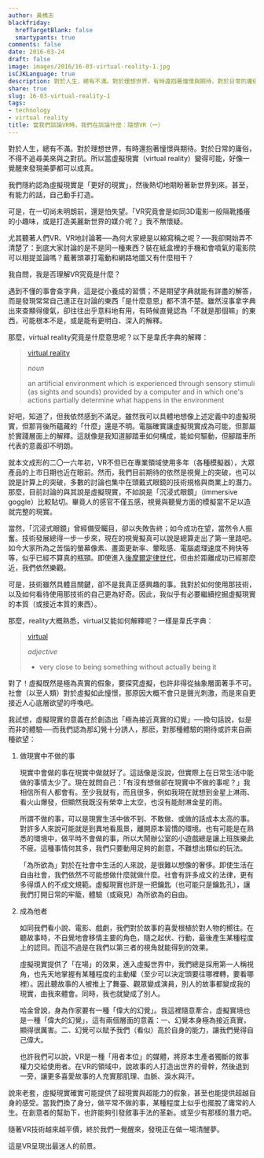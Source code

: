 ```yaml
---
author: 黃樵志
blackfriday:
  hrefTargetBlank: false
  smartypants: true
comments: false
date: 2016-03-24
draft: false
image: images/2016/16-03-virtual-reality-1.jpg
isCJKLanguage: true
description: 對於人生，總有不滿。對於理想世界，有時還抱著憧憬與期待。對於日常的庸俗，不得不追尋美來與之對抗。所以當虛擬現實變得可能，好像一覺醒來發現美夢都可以成真。
share: true
slug: 16-03-virtual-reality-1
tags:
- technology
- virtual reality
title: 當我們談論VR時，我們在談論什麼：隨想VR（一）
---
```


對於人生，總有不滿。對於理想世界，有時還抱著憧憬與期待。對於日常的庸俗，不得不追尋美來與之對抗。所以當虛擬現實（virtual reality）變得可能，好像一覺醒來發現美夢都可以成真。
<!--more-->
我們隱約認為虛擬現實是「更好的現實」，然後熱切地期盼著新世界到來。甚至，有能力的話，自己動手打造。

可是，在一切尚未明朗前，還是怕失望。「VR究竟會是如同3D電影一般隔靴搔癢的小趣味，或是打造美麗新世界的媒介呢？」我不無懷疑。

尤其聽著人們VR、VR地討論著──為何大家總是以縮寫稱之呢？──我卻開始弄不清楚了：到底大家討論的是不是同一種東西？裝在紙盒裡的手機和會噴氣的電影院可以相提並論嗎？戴著頭罩打電動和網路地圖又有什麼相干？

我自問，我是否理解VR究竟是什麼？

遇到不懂的事會查字典，這是從小養成的習慣；不是期望字典就能有詳盡的解答，而是發現常常自己連正在討論的東西「是什麼意思」都不清不楚。雖然沒事拿字典出來查顯得傻氣，卻往往出乎意料地有用，有時候直覺認為「不就是那個嘛」的東西，可能根本不是，或是能有更明白、深入的解釋。

那麼，virtual reality究竟是什麼意思呢？以下是韋氏字典的解釋：

> [virtual reality](http://www.merriam-webster.com/dictionary/virtual%20reality)
> 
> *noun*
> 
> an artificial environment which is experienced through sensory stimuli (as sights and sounds) provided by a computer and in which one's actions partially determine what happens in the environment

好吧，知道了，但我依然感到不滿足。雖然我可以具體地想像上述定義中的虛擬現實，但那背後所蘊藏的「什麼」還是不明。電腦確實讓虛擬現實成為可能，但那屬於實踐層面上的解釋。這就像是我知道腳踏車如何構成，能如何驅動，但腳踏車所代表的意義卻不明朗。

就本文成形的二〇一六年初，VR不但已在專業領域使用多年（各種模擬器），大眾產品的上市日期也近在眼前。然而，我們目前期待的依然是視覺上的突破，也可以說是計算上的突破，多數的討論也集中在頭戴式眼鏡的技術規格與商業上的潛力。那麼，目前討論的與其說是虛擬現實，不如說是「沉浸式眼鏡」（immersive goggle）比較貼切。畢竟人的感官不僅五感，視覺與聽覺方面的模擬當不足以造就完整的現實。

當然，「沉浸式眼鏡」曾經備受矚目，卻以失敗告終；如今成功在望，當然令人振奮。技術發展總得一步一步來，現在的視覺擬真可以說是總算走出了第一里路吧。如今大家所為之苦惱的螢幕像素、畫面更新率、暈眩感、電腦處理速度不夠快等等，似乎已經不算真的瓶頸。即使進入[後摩爾定律世代](http://www.economist.com/technology-quarterly/2016-03-12/after-moores-law)，但由於距離成功已經那麼近，我們依然樂觀。

可是，技術雖然具體且關鍵，卻不是我真正感興趣的事。我對於如何使用那技術，以及如何看待使用那技術的自己更為好奇。因此，我似乎有必要繼續挖掘虛擬現實的本質（或接近本質的東西）。

那麼，reality大概熟悉，virtual又能如何解釋呢？一樣是韋氏字典：

> [virtual](http://www.merriam-webster.com/dictionary/virtual)
> 
> *adjective*
> 
> - very close to being something without actually being it

對了！虛擬既然是極為真實的假象，要探究虛擬，也許非得從抽象層面著手不可。社會（以至人類）對於虛擬如此憧憬，那原因大概不會只是聲光刺激，而是來自更接近人心底層欲望的呼喚吧。

我試想，虛擬現實的意義在於創造出「極為接近真實的幻覺」──換句話說，似是而非的體驗──而我們認為那幻覺十分誘人，那麽，對那種體驗的期待或許來自兩種欲望：

1. 做現實中不做的事

	現實中會做的事在現實中做就好了。這話像是沒說，但實際上在日常生活中能做的事情太少了。現在就問自己：「有沒有想做卻在現實中不做的事呢？」我相信所有人都會有。至少我就有，而且很多，例如我現在就想到金星上淋雨、看火山爆發，但顯然我既沒有榮幸上太空，也沒有能耐淋金星的雨。

	所謂不做的事，可以是現實生活中做不到、不敢做、或做的話成本太高的事。對許多人來說可能就是到異地看風景，離開原本習慣的環境。也有可能是在熟悉的環境中，做平時不會做的事，所以大鬧辦公室的小遊戲總是讓上班族樂此不疲。這種事情何其多，我們只要動用足夠的創意，不難想出類似的玩法。

	「為所欲為」對於在社會中生活的人來說，是很難以想像的奢侈。即使生活在自由社會，我們依然不可能想做什麼就做什麼。社會有許多成文的法律，更有多得煩人的不成文規範。虛擬現實也許是一把鑰匙（也可能只是鑰匙孔），讓我們打開日常的牢籠，體驗（或窺見）為所欲為的自由。

2. 成為他者

	如同我們看小說、電影、戲劇，我們對於故事的喜愛根植於對人物的嚮往。在聽故事時，不自覺地會移情主要的角色，隨之起伏、行動，最後產生某種程度上的認同。而這不過是在我們以第三者的視角就能得到的效果。

	虛擬現實提供了「在場」的效果，進入虛擬世界中，我們總是採用第一人稱視角，也先天地掌握有某種程度的主動權（至少可以決定頭要往哪裡轉，要看哪裡）。因此聽故事的人被推上了舞臺、觀眾變成演員，別人的故事都變成我的現實，由我來體會。同時，我也就變成了別人。

	哈金曾說，身為作家要有一種「偉大的幻覺」。我這裡隨意牽合，虛擬實境也是一種「偉大的幻覺」，這有兩個層面的意義：一、幻覺本身極為接近真實，顯得很厲害。二、幻覺可以賦予我們（看似）高於自身的能力，讓我們覺得自己偉大。
	
	也許我們可以說，VR是一種「用者本位」的媒體，將原本生產者獨斷的敘事權力交給使用者。在VR的領域中，說故事的人打造出世界的骨幹，然後退到一旁，讓更多喜愛故事的人充實那肌理、血脈、淚水與汗。

說來老套，虛擬現實確實可能提供了超現實與超能力的假象，甚至也能提供超越自身的感受。當我們換了身分，做平常不做的事，某種程度上似乎也擺脫了庸常的人生。在創意者的幫助下，也許能夠引發敘事手法的革新。或至少有那樣的潛力吧。

隨著VR技術越來越平價，終於我們一覺醒來，發現正在做一場清醒夢。

這是VR呈現出最迷人的前景。
